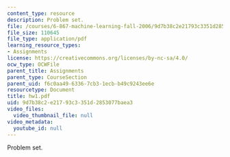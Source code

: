```yaml
---
content_type: resource
description: Problem set.
file: /courses/6-867-machine-learning-fall-2006/9d7b38c2e21793c3351d2853077baea3_hw1.pdf
file_size: 110645
file_type: application/pdf
learning_resource_types:
- Assignments
license: https://creativecommons.org/licenses/by-nc-sa/4.0/
ocw_type: OCWFile
parent_title: Assignments
parent_type: CourseSection
parent_uid: f6c0aa49-6336-7cb3-1ecb-b49c9243ee6e
resourcetype: Document
title: hw1.pdf
uid: 9d7b38c2-e217-93c3-351d-2853077baea3
video_files:
  video_thumbnail_file: null
video_metadata:
  youtube_id: null
---
```

Problem set.